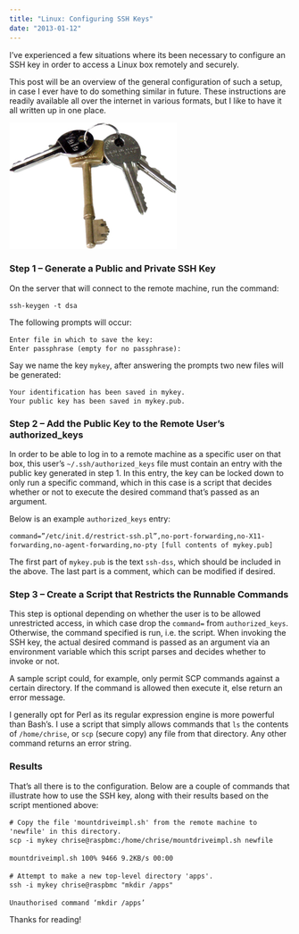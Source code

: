 ```yaml
---
title: "Linux: Configuring SSH Keys"
date: "2013-01-12"
---
```


I’ve experienced a few situations where its been necessary to configure an SSH key in order to access a Linux box remotely and securely.

This post will be an overview of the general configuration of such a setup, in case I ever have to do something similar in future. These instructions are readily available all over the internet in various formats, but I like to have it all written up in one place.

![A set of keys](/posts/ssh-keys/keys.jpg)

### Step 1 – Generate a Public and Private SSH Key

On the server that will connect to the remote machine, run the command:

```shellscript
ssh-keygen -t dsa
```

The following prompts will occur:

```
Enter file in which to save the key:
Enter passphrase (empty for no passphrase):
```

Say we name the key `mykey`, after answering the prompts two new files will be generated:

```
Your identification has been saved in mykey.
Your public key has been saved in mykey.pub.
```

### Step 2 – Add the Public Key to the Remote User’s authorized_keys

In order to be able to log in to a remote machine as a specific user on that box, this user’s `~/.ssh/authorized_keys` file must contain an entry with the public key generated in step 1. In this entry, the key can be locked down to only run a specific command, which in this case is a script that decides whether or not to execute the desired command that’s passed as an argument.

Below is an example `authorized_keys` entry:

```
command=”/etc/init.d/restrict-ssh.pl”,no-port-forwarding,no-X11-forwarding,no-agent-forwarding,no-pty [full contents of mykey.pub]
```

The first part of `mykey.pub` is the text `ssh-dss`, which should be included in the above. The last part is a comment, which can be modified if desired.

### Step 3 – Create a Script that Restricts the Runnable Commands

This step is optional depending on whether the user is to be allowed unrestricted access, in which case drop the `command=` from `authorized_keys`. Otherwise, the command specified is run, i.e. the script. When invoking the SSH key, the actual desired command is passed as an argument via an environment variable which this script parses and decides whether to invoke or not.

A sample script could, for example, only permit SCP commands against a certain directory. If the command is allowed then execute it, else return an error message.

I generally opt for Perl as its regular expression engine is more powerful than Bash’s. I use a script that simply allows commands that `ls` the contents of `/home/chrise`, or `scp` (secure copy) any file from that directory. Any other command returns an error string.

### Results

That’s all there is to the configuration. Below are a couple of commands that illustrate how to use the SSH key, along with their results based on the script mentioned above:

```shellscript
# Copy the file 'mountdriveimpl.sh' from the remote machine to 'newfile' in this directory.
scp -i mykey chrise@raspbmc:/home/chrise/mountdriveimpl.sh newfile

mountdriveimpl.sh 100% 9466 9.2KB/s 00:00

# Attempt to make a new top-level directory 'apps'.
ssh -i mykey chrise@raspbmc "mkdir /apps"

Unauthorised command ‘mkdir /apps’
```

Thanks for reading!